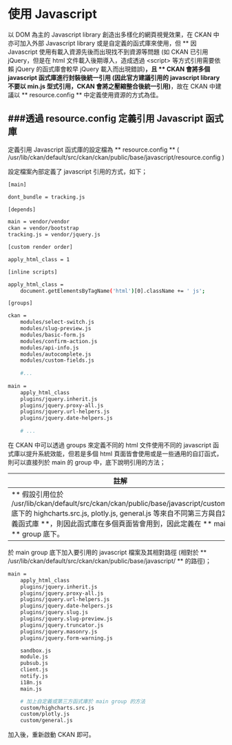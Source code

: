 # 使用 Javascript

<script type="text/javascript" src="gitbook/app.js"></script>
<script type="text/javascript" src="js/general.js"></script>

以 DOM 為主的 Javascript library 創造出多樣化的網頁視覺效果，在 CKAN 中亦可加入外部 Javascript library 或是自定義的函式庫來使用，但 ** 因 Javascript 使用有載入資源先後而出現找不到資源等問題 (如 CKAN 已引用 jQuery，但是在 html 文件載入後期導入，造成透過 &lt;script&gt; 等方式引用需要依賴 jQuery 的函式庫會較早 jQuery 載入而出現錯誤)**，且 ** CKAN 會將多個 javascript 函式庫進行封裝後統一引用 (因此官方建議引用的 javascript library 不要以 min.js 型式引用，CKAN 會將之壓縮整合後統一引用)**，故在 CKAN 中建議以 ** resource.config ** 中定義使用資源的方式為佳。

###透過 resource.config 定義引用 Javascript 函式庫
---

定義引用 Javascript 函式庫的設定檔為 ** resource.config ** ( /usr/lib/ckan/default/src/ckan/ckan/public/base/javascript/resource.config )

設定檔案內部定義了 javascript 引用的方式，如下；

```Bash
[main]

dont_bundle = tracking.js

[depends]

main = vendor/vendor
ckan = vendor/bootstrap
tracking.js = vendor/jquery.js

[custom render order]

apply_html_class = 1

[inline scripts]

apply_html_class =
    document.getElementsByTagName('html')[0].className += ' js';

[groups]

ckan =
    modules/select-switch.js
    modules/slug-preview.js
    modules/basic-form.js
    modules/confirm-action.js
    modules/api-info.js
    modules/autocomplete.js
    modules/custom-fields.js
    
    #...
    
main =
    apply_html_class
    plugins/jquery.inherit.js
    plugins/jquery.proxy-all.js
    plugins/jquery.url-helpers.js
    plugins/jquery.date-helpers.js
    
    # ...
```

在 CKAN 中可以透過 groups 來定義不同的 html 文件使用不同的 javascript 函式庫以提升系統效能，但若是多個 html 頁面皆會使用或是一些通用的自訂函式，則可以直接列於 main 的 group 中，底下說明引用的方法；

| 註解 |
| -- |
| ** 假設引用位於 /usr/lib/ckan/default/src/ckan/ckan/public/base/javascript/custom/ 底下的 highcharts.src.js, plotly.js, general.js 等來自不同第三方與自定義函式庫 **，則因此函式庫在多個頁面皆會用到，因此定義在 ** main ** group 底下。 |

於 main group 底下加入要引用的 javascript 檔案及其相對路徑 (相對於 ** /usr/lib/ckan/default/src/ckan/ckan/public/base/javascript/ **  的路徑)；

```Bash
main =
    apply_html_class
    plugins/jquery.inherit.js
    plugins/jquery.proxy-all.js
    plugins/jquery.url-helpers.js
    plugins/jquery.date-helpers.js
    plugins/jquery.slug.js
    plugins/jquery.slug-preview.js
    plugins/jquery.truncator.js
    plugins/jquery.masonry.js
    plugins/jquery.form-warning.js

    sandbox.js
    module.js
    pubsub.js
    client.js
    notify.js
    i18n.js
    main.js

    # 加上自定義或第三方函式庫於 main group 的方法
    custom/highcharts.src.js
    custom/plotly.js
    custom/general.js
```

加入後，重新啟動 CKAN 即可。








